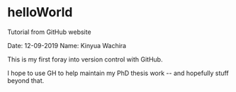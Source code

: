 # helloWorld
Tutorial from GitHub website

Date: 12-09-2019
Name: Kinyua Wachira

This is my first foray into version control with GitHub. 

I hope to use GH to help maintain my PhD thesis work -- and hopefully stuff beyond that.

